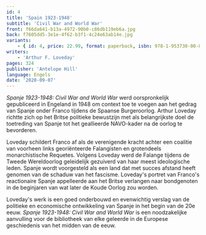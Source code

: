 ```yaml
---
id: 4
title: 'Spain 1923-1948'
subtitle: 'Civil War and World War'
front: f66da641-b13a-4972-90b0-c86db119eb6a.jpg
back: f7605dd5-3e1e-4f62-b3f1-4c24e63ab14e.jpg
variants:
    - { id: 4, price: 22.99, format: paperback, isbn: 978-1-953730-00-8 }
writers:
    - 'Arthur F. Loveday'
pages: 324
publisher: 'Antelope Hill'
language: Engels
date: '2020-09-07'
---
```


*Spanje 1923-1948: Civil War and World War* werd oorspronkelijk gepubliceerd in Engeland in 1948 om context toe te voegen aan het gedrag van Spanje onder Franco tijdens de Spaanse Burgeroorlog.  Arthur Loveday richtte zich op het Britse politieke bewustzijn met als belangrijkste doel de toetreding van Spanje tot het geallieerde NAVO-kader na de oorlog te bevorderen.
 
Loveday schildert Franco af als de verenigende kracht achter een coalitie van voorheen links georiënteerde Falangisten en grotendeels monarchistische Requetes. Volgens Loveday werd de Falange tijdens de Tweede Wereldoorlog geleidelijk gezuiverd van haar meest ideologische leden. Spanje wordt voorgesteld als een land dat met succes afstand heeft genomen van de schaduw van het fascisme. Loveday's portret van Franco's reactionaire Spanje appelleerde aan het Britse verlangen naar bondgenoten in de beginjaren van wat later de Koude Oorlog zou worden.
 
Loveday's werk is een goed onderbouwd en evenwichtig verslag van de politieke en economische ontwikkeling van Spanje in het begin van de 20e eeuw. *Spanje 1923-1948: Civil War and World War* is een noodzakelijke aanvulling voor de bibliotheek van elke geleerde in de Europese geschiedenis van het midden van de eeuw.

